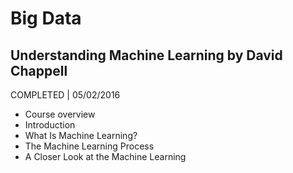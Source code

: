 # Big Data

## Understanding Machine Learning by David Chappell
COMPLETED | 05/02/2016

- Course overview
- Introduction
- What Is Machine Learning?
- The Machine Learning Process
- A Closer Look at the Machine Learning
